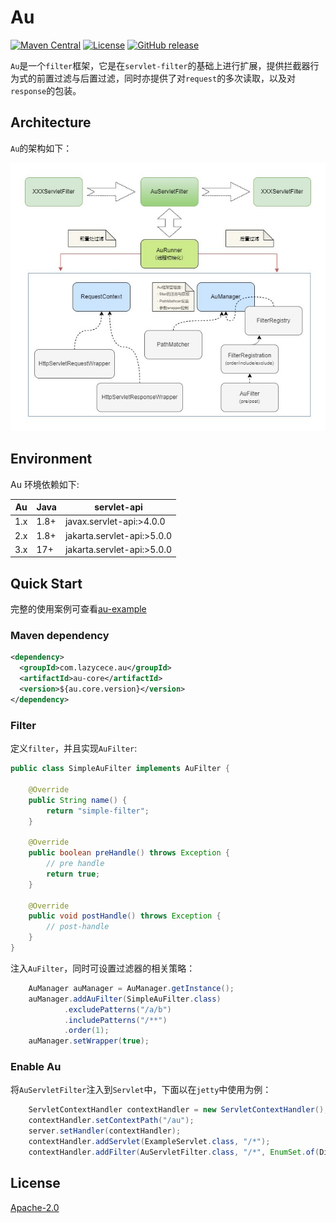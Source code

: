 # Au
[![Maven Central](https://img.shields.io/maven-central/v/com.lazycece.au/au-core)](https://search.maven.org/search?q=au-core)
[![License](https://img.shields.io/badge/license-Apache--2.0-green)](https://www.apache.org/licenses/LICENSE-2.0.html)
[![GitHub release](https://img.shields.io/badge/release-download-orange.svg)](https://github.com/lazycece/au/releases)

`Au`是一个`filter`框架，它是在`servlet-filter`的基础上进行扩展，提供拦截器行为式的前置过滤与后置过滤，同时亦提供了对`request`的多次读取，以及对`response`的包装。

## Architecture

`Au`的架构如下：

![architecture_diagram](/doc/image/architecture_diagram.jpg)

## Environment

Au 环境依赖如下:

|Au|Java|servlet-api|
|---|---|---|
|1.x|1.8+|javax.servlet-api:>4.0.0|
|2.x|1.8+|jakarta.servlet-api:>5.0.0|
|3.x|17+|jakarta.servlet-api:>5.0.0|

## Quick Start

完整的使用案例可查看[au-example](https://github.com/lazycece/au/tree/master/au-example)

### Maven dependency

```xml
<dependency>
  <groupId>com.lazycece.au</groupId>
  <artifactId>au-core</artifactId>
  <version>${au.core.version}</version>
</dependency>
```

### Filter

定义`filter`，并且实现`AuFilter`:

```java
public class SimpleAuFilter implements AuFilter {

    @Override
    public String name() {
        return "simple-filter";
    }

    @Override
    public boolean preHandle() throws Exception {
        // pre handle
        return true;
    }

    @Override
    public void postHandle() throws Exception {
        // post-handle
    }
}
```

注入`AuFilter`，同时可设置过滤器的相关策略：

```java
    AuManager auManager = AuManager.getInstance();
    auManager.addAuFilter(SimpleAuFilter.class)
            .excludePatterns("/a/b")
            .includePatterns("/**")
            .order(1);
    auManager.setWrapper(true);
```

### Enable Au

将`AuServletFilter`注入到`Servlet`中，下面以在`jetty`中使用为例：

```java
    ServletContextHandler contextHandler = new ServletContextHandler();
    contextHandler.setContextPath("/au");
    server.setHandler(contextHandler);
    contextHandler.addServlet(ExampleServlet.class, "/*");
    contextHandler.addFilter(AuServletFilter.class, "/*", EnumSet.of(DispatcherType.REQUEST));
```

## License

[Apache-2.0](https://www.apache.org/licenses/LICENSE-2.0.html)
 